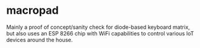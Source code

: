 # macropad

Mainly a proof of concept/sanity check for diode-based keyboard matrix, but also uses an ESP 8266 chip with WiFi capabilities to control various IoT devices around the house.
